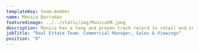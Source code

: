 ```yaml
---
templateKey: team-member
name: Mónica Barradas
featuredimage: ../../static/img/MonicaSM.jpeg
description: Monica has a long and proven track record in retail and customer service. Her local knowledge and wealth of contacts makes her a key member of the real estate team. Never a dull moment when Monica is around, always happy to help any customers and clients.
jobTitle: "Real Estate Team: Commercial Manager, Sales & Viewings"
position: "8"
---
```


